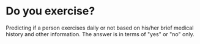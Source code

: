 # Do you exercise?
Predicting if a person exercises daily or not based on his/her brief medical history and other information. The answer is in terms of "yes" or "no" only.
